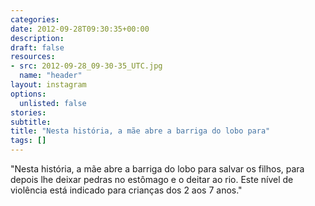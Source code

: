```yaml
---
categories:
date: 2012-09-28T09:30:35+00:00
description:
draft: false
resources:
- src: 2012-09-28_09-30-35_UTC.jpg
  name: "header"
layout: instagram
options:
  unlisted: false
stories:
subtitle:
title: "Nesta história, a mãe abre a barriga do lobo para"
tags: []
---
```


"Nesta história, a mãe abre a barriga do lobo para salvar os filhos, para depois lhe deixar pedras no estômago e o deitar ao rio. Este nível de violência está indicado para crianças dos 2 aos 7 anos."
